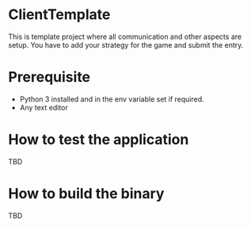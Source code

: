 # ClientTemplate
This is template project where all communication and other aspects are setup.
You have to add your strategy for the game and submit the entry.

# Prerequisite  
- Python 3 installed and in the env variable set if required.
- Any text editor

# How to test the application
TBD

# How to build the binary
TBD